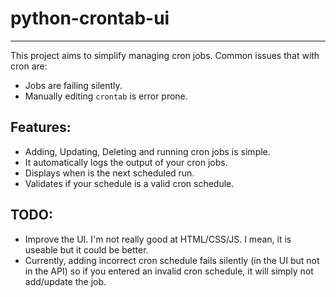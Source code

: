 # python-crontab-ui
<hr>
This project aims to simplify managing cron jobs. Common issues that with cron are:

- Jobs are failing silently.
- Manually editing `crontab` is error prone.

## Features:

- Adding, Updating, Deleting and running cron jobs is simple.
- It automatically logs the output of your cron jobs.
- Displays when is the next scheduled run.
- Validates if your schedule is a valid cron schedule.

## TODO:

- Improve the UI. I'm not really good at HTML/CSS/JS. I mean, it is useable but it could be better.
- Currently, adding incorrect cron schedule fails silently (in the UI but not in the API) so if you entered an invalid cron schedule, it will simply not add/update the job.
